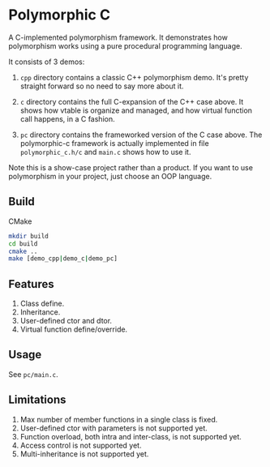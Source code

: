 # Polymorphic C


A C-implemented polymorphism framework. It demonstrates how polymorphism works using a pure procedural programming language.

It consists of 3 demos:

1. `cpp` directory contains a classic C++ polymorphism demo. It's pretty straight forward so no need to say more about it.

2. `c` directory contains the full C-expansion of the C++ case above. It shows how vtable is organize and managed, and how virtual function call happens, in a C fashion.

3. `pc` directory contains the frameworked version of the C case above. The polymorphic-c framework is actually implemented in file `polymorphic_c.h/c` and `main.c` shows how to use it.

Note this is a show-case project rather than a product. If you want to use polymorphism in your project, just choose an OOP language.

## Build

CMake

```sh
mkdir build
cd build
cmake ..
make [demo_cpp|demo_c|demo_pc]
```

## Features

1. Class define.
2. Inheritance.
3. User-defined ctor and dtor.
4. Virtual function define/override.

## Usage

See `pc/main.c`.

## Limitations

1. Max number of member functions in a single class is fixed.
2. User-defined ctor with parameters is not supported yet.
3. Function overload, both intra and inter-class, is not supported yet.
4. Access control is not supported yet.
5. Multi-inheritance is not supported yet.
